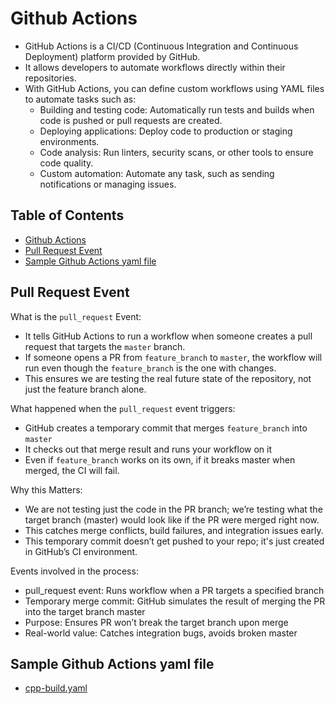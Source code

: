 # Github Actions

- GitHub Actions is a CI/CD (Continuous Integration and Continuous Deployment) platform provided by GitHub.
- It allows developers to automate workflows directly within their repositories. 
- With GitHub Actions, you can define custom workflows using YAML files to automate tasks such as:
  - Building and testing code: Automatically run tests and builds when code is pushed or pull requests are created.
  - Deploying applications: Deploy code to production or staging environments.
  - Code analysis: Run linters, security scans, or other tools to ensure code quality.
  - Custom automation: Automate any task, such as sending notifications or managing issues.

## Table of Contents

- [Github Actions](#github-actions)
- [Pull Request Event](#pull-request-event)
- [Sample Github Actions yaml file](#sample-github-actions-yaml-file)

## Pull Request Event

What is the `pull_request` Event:
  - It tells GitHub Actions to run a workflow when someone creates a pull request that targets the `master` branch.
  - If someone opens a PR from `feature_branch` to `master`, the workflow will run even though the `feature_branch` is the one with changes.
  - This ensures we are testing the real future state of the repository, not just the feature branch alone.

What happened when the `pull_request` event triggers:
  - GitHub creates a temporary commit that merges `feature_branch` into `master`
  - It checks out that merge result and runs your workflow on it
  - Even if `feature_branch` works on its own, if it breaks master when merged, the CI will fail.

Why this Matters:
  - We are not testing just the code in the PR branch; we’re testing what the target branch (master) would look like if the PR were merged right now.
  - This catches merge conflicts, build failures, and integration issues early.
  - This temporary commit doesn’t get pushed to your repo; it's just created in GitHub’s CI environment.

Events involved in the process:
  - pull_request event: Runs workflow when a PR targets a specified branch
  - Temporary merge commit: GitHub simulates the result of merging the PR into the target branch master
  - Purpose: Ensures PR won’t break the target branch upon merge
  - Real-world value: Catches integration bugs, avoids broken master

## Sample Github Actions yaml file
- [cpp-build.yaml](.github/workflows/cpp-build.yaml)